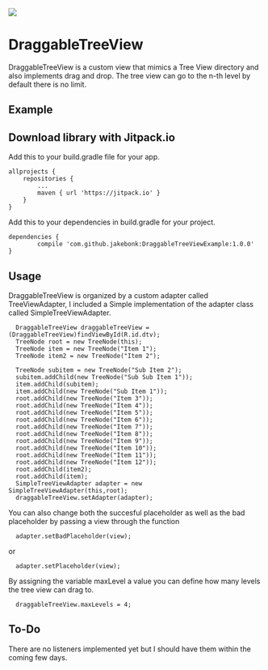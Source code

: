 [![](https://jitpack.io/v/jakebonk/DraggableTreeViewExample.svg)](https://jitpack.io/#jakebonk/DraggableTreeViewExample)

# DraggableTreeView
DraggableTreeView is a custom view that mimics a Tree View directory and also implements drag and drop. The tree view can go to the n-th level by default there is no limit.

## Example

## Download library with Jitpack.io
Add this to your build.gradle file for your app.

	allprojects {
		repositories {
			...
			maven { url 'https://jitpack.io' }
		}
	}

Add this to your dependencies in build.gradle for your project.

	dependencies {
	        compile 'com.github.jakebonk:DraggableTreeViewExample:1.0.0'
	}
  
  ## Usage
  
  DraggableTreeView is organized by a custom adapter called TreeViewAdapter, I included a Simple implementation of the adapter class called SimpleTreeViewAdapter. 
  
      DraggableTreeView draggableTreeView = (DraggableTreeView)findViewById(R.id.dtv);
      TreeNode root = new TreeNode(this);
      TreeNode item = new TreeNode("Item 1");
      TreeNode item2 = new TreeNode("Item 2");

      TreeNode subitem = new TreeNode("Sub Item 2");
      subitem.addChild(new TreeNode("Sub Sub Item 1"));
      item.addChild(subitem);
      item.addChild(new TreeNode("Sub Item 1"));
      root.addChild(new TreeNode("Item 3"));
      root.addChild(new TreeNode("Item 4"));
      root.addChild(new TreeNode("Item 5"));
      root.addChild(new TreeNode("Item 6"));
      root.addChild(new TreeNode("Item 7"));
      root.addChild(new TreeNode("Item 8"));
      root.addChild(new TreeNode("Item 9"));
      root.addChild(new TreeNode("Item 10"));
      root.addChild(new TreeNode("Item 11"));
      root.addChild(new TreeNode("Item 12"));
      root.addChild(item2);
      root.addChild(item);
      SimpleTreeViewAdapter adapter = new SimpleTreeViewAdapter(this,root);
      draggableTreeView.setAdapter(adapter);

You can also change both the succesful placeholder as well as the bad placeholder by passing a view through the function 
      
      adapter.setBadPlaceholder(view);
      
or

      adapter.setPlaceholder(view);
      
By assigning the variable maxLevel a value you can define how many levels the tree view can drag to.

      draggableTreeView.maxLevels = 4;


## To-Do

There are no listeners implemented yet but I should have them within the coming few days.


  
